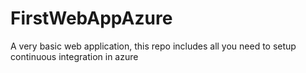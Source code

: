 # FirstWebAppAzure
A very basic web application, this repo includes all you need to setup continuous integration  in azure
